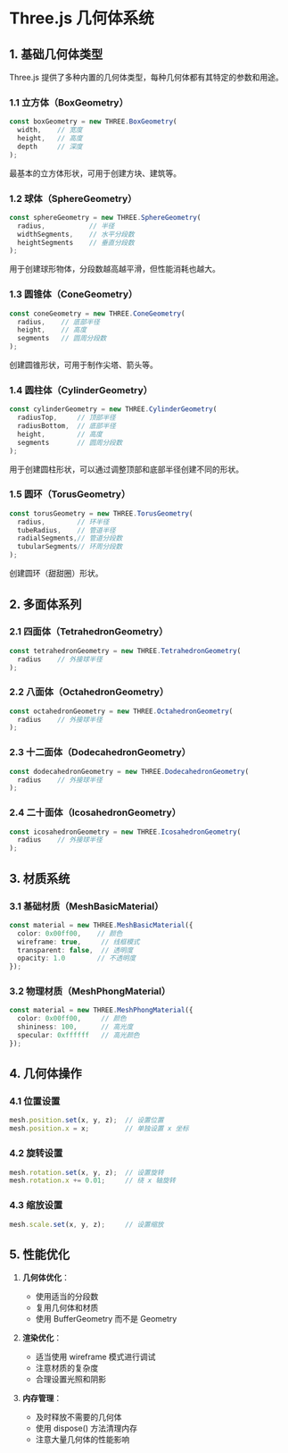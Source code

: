 # Three.js 几何体系统

## 1. 基础几何体类型

Three.js 提供了多种内置的几何体类型，每种几何体都有其特定的参数和用途。

### 1.1 立方体（BoxGeometry）
```typescript
const boxGeometry = new THREE.BoxGeometry(
  width,    // 宽度
  height,   // 高度
  depth     // 深度
);
```
最基本的立方体形状，可用于创建方块、建筑等。

### 1.2 球体（SphereGeometry）
```typescript
const sphereGeometry = new THREE.SphereGeometry(
  radius,           // 半径
  widthSegments,    // 水平分段数
  heightSegments    // 垂直分段数
);
```
用于创建球形物体，分段数越高越平滑，但性能消耗也越大。

### 1.3 圆锥体（ConeGeometry）
```typescript
const coneGeometry = new THREE.ConeGeometry(
  radius,    // 底部半径
  height,    // 高度
  segments   // 圆周分段数
);
```
创建圆锥形状，可用于制作尖塔、箭头等。

### 1.4 圆柱体（CylinderGeometry）
```typescript
const cylinderGeometry = new THREE.CylinderGeometry(
  radiusTop,     // 顶部半径
  radiusBottom,  // 底部半径
  height,        // 高度
  segments       // 圆周分段数
);
```
用于创建圆柱形状，可以通过调整顶部和底部半径创建不同的形状。

### 1.5 圆环（TorusGeometry）
```typescript
const torusGeometry = new THREE.TorusGeometry(
  radius,        // 环半径
  tubeRadius,    // 管道半径
  radialSegments,// 管道分段数
  tubularSegments// 环周分段数
);
```
创建圆环（甜甜圈）形状。

## 2. 多面体系列

### 2.1 四面体（TetrahedronGeometry）
```typescript
const tetrahedronGeometry = new THREE.TetrahedronGeometry(
  radius    // 外接球半径
);
```

### 2.2 八面体（OctahedronGeometry）
```typescript
const octahedronGeometry = new THREE.OctahedronGeometry(
  radius    // 外接球半径
);
```

### 2.3 十二面体（DodecahedronGeometry）
```typescript
const dodecahedronGeometry = new THREE.DodecahedronGeometry(
  radius    // 外接球半径
);
```

### 2.4 二十面体（IcosahedronGeometry）
```typescript
const icosahedronGeometry = new THREE.IcosahedronGeometry(
  radius    // 外接球半径
);
```

## 3. 材质系统

### 3.1 基础材质（MeshBasicMaterial）
```typescript
const material = new THREE.MeshBasicMaterial({
  color: 0x00ff00,    // 颜色
  wireframe: true,     // 线框模式
  transparent: false,  // 透明度
  opacity: 1.0        // 不透明度
});
```

### 3.2 物理材质（MeshPhongMaterial）
```typescript
const material = new THREE.MeshPhongMaterial({
  color: 0x00ff00,     // 颜色
  shininess: 100,      // 高光度
  specular: 0xffffff   // 高光颜色
});
```

## 4. 几何体操作

### 4.1 位置设置
```typescript
mesh.position.set(x, y, z);  // 设置位置
mesh.position.x = x;         // 单独设置 x 坐标
```

### 4.2 旋转设置
```typescript
mesh.rotation.set(x, y, z);  // 设置旋转
mesh.rotation.x += 0.01;     // 绕 x 轴旋转
```

### 4.3 缩放设置
```typescript
mesh.scale.set(x, y, z);     // 设置缩放
```

## 5. 性能优化

1. **几何体优化**：
   - 使用适当的分段数
   - 复用几何体和材质
   - 使用 BufferGeometry 而不是 Geometry

2. **渲染优化**：
   - 适当使用 wireframe 模式进行调试
   - 注意材质的复杂度
   - 合理设置光照和阴影

3. **内存管理**：
   - 及时释放不需要的几何体
   - 使用 dispose() 方法清理内存
   - 注意大量几何体的性能影响 